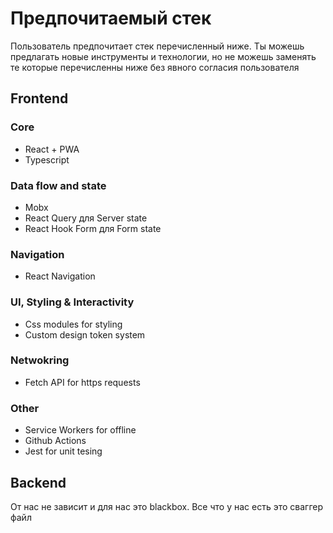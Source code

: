 # Предпочитаемый стек

Пользователь предпочитает стек перечисленный ниже.
Ты можешь предлагать новые инструменты и технологии, но не можешь заменять те которые перечисленны ниже без явного согласия пользователя

## Frontend

### Core

- React + PWA 
- Typescript

### Data flow and state

- Mobx
- React Query для Server state
- React Hook Form для Form state

### Navigation

- React Navigation

### UI, Styling & Interactivity

- Css modules for styling
- Custom design token system

### Netwokring

- Fetch API for https requests

### Other

- Service Workers for offline
- Github Actions
- Jest for unit tesing

## Backend

От нас не зависит и для нас это blackbox. Все что у нас есть это сваггер файл